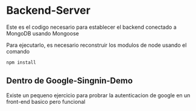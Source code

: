 # Backend-Server

Este es el codigo necesario para establecer el backend conectado a MongoDB usando Mongoose

Para ejecutarlo, es necesario reconstruir los modulos de node usando el comando

```
npm install
```

## Dentro de Google-Singnin-Demo
Existe un pequeno ejercicio para probrar la autenticacion de google en un front-end basico pero funcional